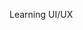 Learning UI/UX


<!---
ryantolkacz/ryantolkacz is a ✨ special ✨ repository because its `README.md` (this file) appears on your GitHub profile.
You can click the Preview link to take a look at your changes.
--->
